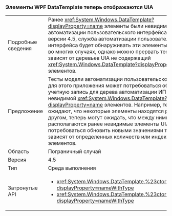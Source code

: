 ### <a name="wpf-datatemplate-elements-are-now-visible-to-uia"></a>Элементы WPF DataTemplate теперь отображаются UIA

|   |   |
|---|---|
|Подробные сведения|Ранее <xref:System.Windows.DataTemplate?displayProperty=name> элементы были невидимы для автоматизации пользовательского интерфейса. Начиная с версии 4.5, служба автоматизации пользовательского интерфейса будет обнаруживать эти элементы. Это полезно во многих случаях, однако можно прервать тесты, которые зависят от деревьев UIA не содержащий <xref:System.Windows.DataTemplate?displayProperty=name> элементов.|
|Предложение|Тесты модели автоматизации пользовательского интерфейса для этого приложения может потребоваться обновить учетную запись для дерева автоматизации ИП включая ранее невидимой <xref:System.Windows.DataTemplate?displayProperty=name> элементов. Например, тесты, которые ожидают, что некоторые элементы находятся рядом друг с другом, теперь могут ожидать, что между ними располагаются ранее невидимые элементы UIA. Или может потребоваться обновить новыми значениями тесты, которые зависят от определенных количеств или индексов для UIA элементов.|
|Область|Пограничный случай|
|Версия|4.5|
|Тип|Среда выполнения|
|Затронутые API|<ul><li><xref:System.Windows.DataTemplate.%23ctor?displayProperty=nameWithType></li><li><xref:System.Windows.DataTemplate.%23ctor(System.Object)?displayProperty=nameWithType></li></ul>|

